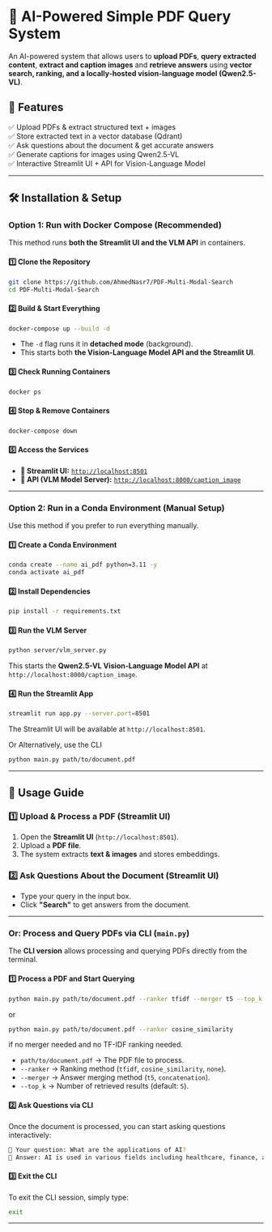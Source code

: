 # 📄 AI-Powered Simple PDF Query System

An AI-powered system that allows users to **upload PDFs**, **query extracted content**, **extract and caption images** and **retrieve answers** using **vector search, ranking, and a locally-hosted vision-language model (Qwen2.5-VL)**.

## **🚀 Features**
✅ Upload PDFs & extract structured text + images  
✅ Store extracted text in a vector database (Qdrant)  
✅ Ask questions about the document & get accurate answers  
✅ Generate captions for images using Qwen2.5-VL  
✅ Interactive Streamlit UI + API for Vision-Language Model  

---

## **🛠️ Installation & Setup**

### **Option 1: Run with Docker Compose (Recommended)**
This method runs **both the Streamlit UI and the VLM API** in containers.

#### **1️⃣ Clone the Repository**
```bash
git clone https://github.com/AhmedNasr7/PDF-Multi-Modal-Search
cd PDF-Multi-Modal-Search
```

#### **2️⃣ Build & Start Everything**
```bash
docker-compose up --build -d
```
- The `-d` flag runs it in **detached mode** (background).  
- This starts both **the Vision-Language Model API and the Streamlit UI**.

#### **3️⃣ Check Running Containers**
```bash
docker ps
```

#### **4️⃣ Stop & Remove Containers**
```bash
docker-compose down
```

#### **5️⃣ Access the Services**
- **📌 Streamlit UI:** [`http://localhost:8501`](http://localhost:8501)  
- **📌 API (VLM Model Server):** [`http://localhost:8000/caption_image`](http://localhost:8000/caption_image)  

---

### **Option 2: Run in a Conda Environment (Manual Setup)**
Use this method if you prefer to run everything manually.

#### **1️⃣ Create a Conda Environment**
```bash
conda create --name ai_pdf python=3.11 -y
conda activate ai_pdf
```

#### **2️⃣ Install Dependencies**
```bash
pip install -r requirements.txt
```

#### **3️⃣ Run the VLM Server**
```bash
python server/vlm_server.py 
```
This starts the **Qwen2.5-VL Vision-Language Model API** at `http://localhost:8000/caption_image`.

#### **4️⃣ Run the Streamlit App**
```bash
streamlit run app.py --server.port=8501
```
The Streamlit UI will be available at `http://localhost:8501`.

Or Alternatively, use the CLI 
```bash
python main.py path/to/document.pdf 
```
---

## **📌 Usage Guide**

### **1️⃣ Upload & Process a PDF (Streamlit UI)**
1. Open the **Streamlit UI** (`http://localhost:8501`).
2. Upload a **PDF file**.
3. The system extracts **text & images** and stores embeddings.

### **2️⃣ Ask Questions About the Document (Streamlit UI)**
- Type your query in the input box.
- Click **"Search"** to get answers from the document.

---

### **Or: Process and Query PDFs via CLI (`main.py`)**
The **CLI version** allows processing and querying PDFs directly from the terminal.

#### **1️⃣ Process a PDF and Start Querying**
```bash
python main.py path/to/document.pdf --ranker tfidf --merger t5 --top_k 5
```
or
```bash
python main.py path/to/document.pdf --ranker cosine_similarity 
```
if no merger needed and no TF-IDF ranking needed.

- `path/to/document.pdf` → The PDF file to process.  
- `--ranker` → Ranking method (`tfidf`, `cosine_similarity`, `none`).  
- `--merger` → Answer merging method (`t5`, `concatenation`).  
- `--top_k` → Number of retrieved results (default: `5`).  

#### **2️⃣ Ask Questions via CLI**
Once the document is processed, you can start asking questions interactively:
```bash
📝 Your question: What are the applications of AI?
🔹 Answer: AI is used in various fields including healthcare, finance, and autonomous systems...
```

#### **3️⃣ Exit the CLI**
To exit the CLI session, simply type:
```bash
exit
```



---


